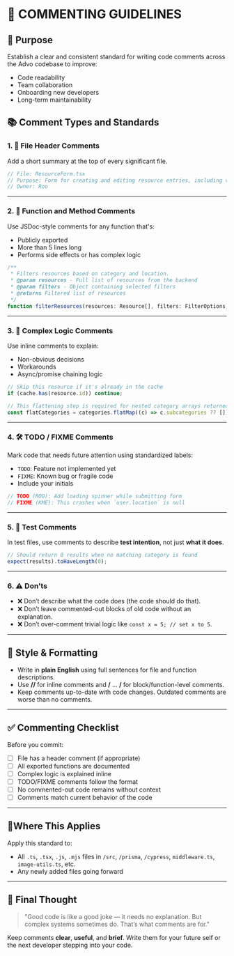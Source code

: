 # 🧾 COMMENTING GUIDELINES

## 🎯 Purpose

Establish a clear and consistent standard for writing code comments across the Advo codebase to improve:

- Code readability
- Team collaboration
- Onboarding new developers
- Long-term maintainability

## 📚 Comment Types and Standards

### 1. 📄 File Header Comments

Add a short summary at the top of every significant file.

```ts
// File: ResourceForm.tsx
// Purpose: Form for creating and editing resource entries, including validation and category management.
// Owner: Roo
```

---

### 2. 🔧 Function and Method Comments

Use JSDoc-style comments for any function that's:

- Publicly exported
- More than 5 lines long
- Performs side effects or has complex logic

```ts
/**
 * Filters resources based on category and location.
 * @param resources - Full list of resources from the backend
 * @param filters - Object containing selected filters
 * @returns Filtered list of resources
 */
function filterResources(resources: Resource[], filters: FilterOptions): Resource[] {
```

---

### 3. 🤔 Complex Logic Comments

Use inline comments to explain:

- Non-obvious decisions
- Workarounds
- Async/promise chaining logic

```ts
// Skip this resource if it's already in the cache
if (cache.has(resource.id)) continue;

// This flattening step is required for nested category arrays returned by legacy API
const flatCategories = categories.flatMap((c) => c.subcategories ?? []);
```

---

### 4. 🛠️ TODO / FIXME Comments

Mark code that needs future attention using standardized labels:

- `TODO`: Feature not implemented yet
- `FIXME`: Known bug or fragile code
- Include your initials

```ts
// TODO (ROO): Add loading spinner while submitting form
// FIXME (KME): This crashes when `user.location` is null
```

---

### 5. 🧪 Test Comments

In test files, use comments to describe **test intention**, not just **what it does**.

```ts
// Should return 0 results when no matching category is found
expect(results).toHaveLength(0);
```

---

### 6. ⚠️ Don'ts

- ❌ Don’t describe what the code does (the code should do that).
- ❌ Don’t leave commented-out blocks of old code without an explanation.
- ❌ Don’t over-comment trivial logic like `const x = 5; // set x to 5`.

---

## 🧼 Style & Formatting

- Write in **plain English** using full sentences for file and function descriptions.
- Use **//** for inline comments and **/** ... **/** for block/function-level comments.
- Keep comments up-to-date with code changes. Outdated comments are worse than no comments.

---

## ✅ Commenting Checklist

Before you commit:

- [ ] File has a header comment (if appropriate)
- [ ] All exported functions are documented
- [ ] Complex logic is explained inline
- [ ] TODO/FIXME comments follow the format
- [ ] No commented-out code remains without context
- [ ] Comments match current behavior of the code

---

## 📍Where This Applies

Apply this standard to:

- All `.ts`, `.tsx`, `.js`, `.mjs` files in `/src`, `/prisma`, `/cypress`, `middleware.ts`, `image-utils.ts`, etc.
- Any newly added files going forward

---

## 🧠 Final Thought

> "Good code is like a good joke — it needs no explanation. But complex systems sometimes do. That’s what comments are for."

Keep comments **clear**, **useful**, and **brief**. Write them for your future self or the next developer stepping into your code.
